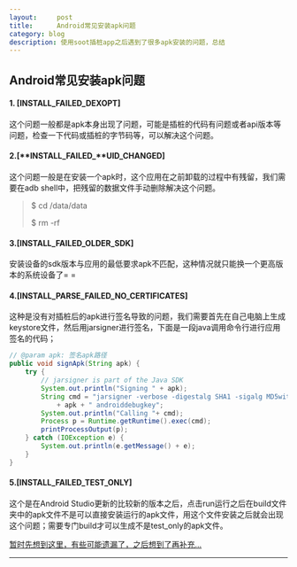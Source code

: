 ```yaml
---
layout:     post
title:      Android常见安装apk问题
category: blog
description: 使用soot插桩app之后遇到了很多apk安装的问题，总结
---
```


## Android常见安装apk问题

#### 1. [**INSTALL_FAILED_DEXOPT**]

这个问题一般都是apk本身出现了问题，可能是插桩的代码有问题或者api版本等问题，检查一下代码或插桩的字节码等，可以解决这个问题。

#### 2.[**INSTALL_FAILED_**UID_CHANGED]

这个问题一般是在安装一个apk时，这个应用在之前卸载的过程中有残留，我们需要在adb shell中，把残留的数据文件手动删除解决这个问题。

> $ cd /data/data
>
> $ rm -rf <package name>

#### 3.[INSTALL_FAILED_OLDER_SDK]

安装设备的sdk版本与应用的最低要求apk不匹配，这种情况就只能换一个更高版本的系统设备了= =

#### 4.[INSTALL_PARSE_FAILED_NO_CERTIFICATES] 

这种是没有对插桩后的apk进行签名导致的问题，我们需要首先在自己电脑上生成keystore文件，然后用jarsigner进行签名，下面是一段java调用命令行进行应用签名的代码；

```java
// @param apk: 签名apk路径 
public void signApk(String apk) {
    try {
        // jarsigner is part of the Java SDK
        System.out.println("Signing " + apk);
        String cmd = "jarsigner -verbose -digestalg SHA1 -sigalg MD5withRSA -storepass android -keystore "+System.getProperty("user.home")+"/.android/debug.keystore "
            + apk + " androiddebugkey";
        System.out.println("Calling "+ cmd);
        Process p = Runtime.getRuntime().exec(cmd);
        printProcessOutput(p);
    } catch (IOException e) {
        System.out.println(e.getMessage() + e);
    }
}
```

#### 5.[INSTALL_FAILED_TEST_ONLY]

这个是在Android Studio更新的比较新的版本之后，点击run运行之后在build文件夹中的apk文件不是可以直接安装运行的apk文件，用这个文件安装之后就会出现这个问题；需要专门build才可以生成不是test_only的apk文件。

<u>暂时先想到这里，有些可能遗漏了，之后想到了再补充...</u>

---


